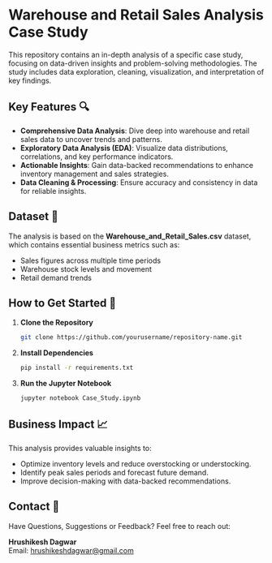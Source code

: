 # Warehouse and Retail Sales Analysis Case Study

This repository contains an in-depth analysis of a specific case study, focusing on data-driven insights and problem-solving methodologies. The study includes data exploration, cleaning, visualization, and interpretation of key findings.

## Key Features 🔍
- **Comprehensive Data Analysis**: Dive deep into warehouse and retail sales data to uncover trends and patterns.
- **Exploratory Data Analysis (EDA)**: Visualize data distributions, correlations, and key performance indicators.
- **Actionable Insights**: Gain data-backed recommendations to enhance inventory management and sales strategies.
- **Data Cleaning & Processing**: Ensure accuracy and consistency in data for reliable insights.

## Dataset 📂
The analysis is based on the **Warehouse_and_Retail_Sales.csv** dataset, which contains essential business metrics such as:
- Sales figures across multiple time periods
- Warehouse stock levels and movement
- Retail demand trends

## How to Get Started 🚀
1. **Clone the Repository**
   ```bash
   git clone https://github.com/yourusername/repository-name.git
   ```
2. **Install Dependencies**
   ```bash
   pip install -r requirements.txt
   ```
3. **Run the Jupyter Notebook**
   ```bash
   jupyter notebook Case_Study.ipynb
   ```

## Business Impact 📈
This analysis provides valuable insights to:
- Optimize inventory levels and reduce overstocking or understocking.
- Identify peak sales periods and forecast future demand.
- Improve decision-making with data-backed recommendations.

## Contact 📧
Have Questions, Suggestions or Feedback? Feel free to reach out:

**Hrushikesh Dagwar**  
Email: [hrushikeshdagwar@gmail.com](mailto:hrushikeshdagwar@gmail.com)



